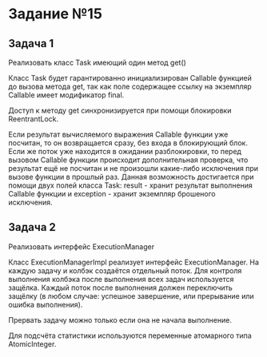 # Задание №15

## Задача 1

Реализовать класс Task имеющий один метод get()

Класс Task будет гарантированно инициализирован Callable функцией до вызова метода get, 
так как поле содержащее ссылку на экземпляр Callable имеет модификатор final.

Доступ к методу get синхронизируется при помощи блокировки ReentrantLock. 

Если результат вычисляемого выражения Callable функции уже посчитан, то он возвращается сразу,
без входа в блокирующий блок. Если же поток уже находится в ожидании разблокировки, то перед вызовом
Callable функции происходит дополнительная проверка, что результат ещё не посчитан и не произошли
какие-либо исключения при вызове функции в прошлый раз. Данная возможность достигается при помощи
двух полей класса Task: result - хранит результат выполнения Callable функции и exception - хранит
экземпляр брошеного исключения.


## Задача 2

Реализовать интерфейс ExecutionManager

Класс ExecutionManagerImpl реализует интерфейс ExecutionManager. 
На каждую задачу и колбэк создаётся отдельный поток. Для контроля выполнения
колбэка после выполнения всех задач используется защёлка. Каждый поток после выполнения
должен переключить защёлку (в любом случае: успешное завершение, или прерывание
или ошибка выполнения). 

Прервать задачу можно только если она не начала выполнение.

Для подсчёта статистики используются переменные атомарного типа AtomicInteger.


